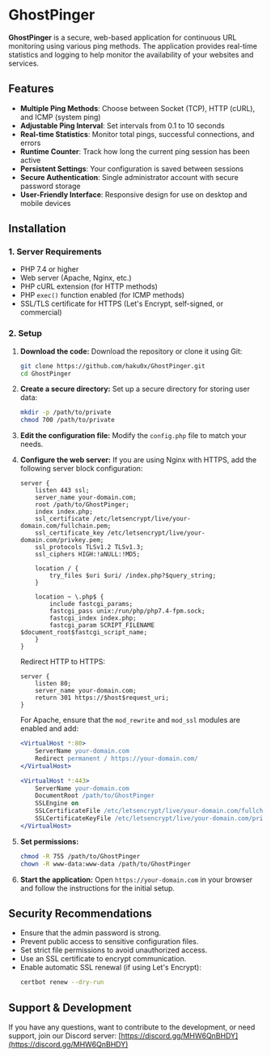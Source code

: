 # GhostPinger



**GhostPinger** is a secure, web-based application for continuous URL monitoring using various ping methods. The application provides real-time statistics and logging to help monitor the availability of your websites and services.

## Features

- **Multiple Ping Methods**: Choose between Socket (TCP), HTTP (cURL), and ICMP (system ping)
- **Adjustable Ping Interval**: Set intervals from 0.1 to 10 seconds
- **Real-time Statistics**: Monitor total pings, successful connections, and errors
- **Runtime Counter**: Track how long the current ping session has been active
- **Persistent Settings**: Your configuration is saved between sessions
- **Secure Authentication**: Single administrator account with secure password storage
- **User-Friendly Interface**: Responsive design for use on desktop and mobile devices

## Installation

### 1. Server Requirements

- PHP 7.4 or higher
- Web server (Apache, Nginx, etc.)
- PHP cURL extension (for HTTP methods)
- PHP `exec()` function enabled (for ICMP methods)
- SSL/TLS certificate for HTTPS (Let's Encrypt, self-signed, or commercial)

### 2. Setup

1. **Download the code:**
   Download the repository or clone it using Git:

   ```bash
   git clone https://github.com/haku0x/GhostPinger.git
   cd GhostPinger
   ```

2. **Create a secure directory:**
   Set up a secure directory for storing user data:

   ```bash
   mkdir -p /path/to/private
   chmod 700 /path/to/private
   ```

3. **Edit the configuration file:**
   Modify the `config.php` file to match your needs.

4. **Configure the web server:**
   If you are using Nginx with HTTPS, add the following server block configuration:

   ```nginx
   server {
       listen 443 ssl;
       server_name your-domain.com;
       root /path/to/GhostPinger;
       index index.php;
       ssl_certificate /etc/letsencrypt/live/your-domain.com/fullchain.pem;
       ssl_certificate_key /etc/letsencrypt/live/your-domain.com/privkey.pem;
       ssl_protocols TLSv1.2 TLSv1.3;
       ssl_ciphers HIGH:!aNULL:!MD5;

       location / {
           try_files $uri $uri/ /index.php?$query_string;
       }

       location ~ \.php$ {
           include fastcgi_params;
           fastcgi_pass unix:/run/php/php7.4-fpm.sock;
           fastcgi_index index.php;
           fastcgi_param SCRIPT_FILENAME $document_root$fastcgi_script_name;
       }
   }
   ```

   Redirect HTTP to HTTPS:

   ```nginx
   server {
       listen 80;
       server_name your-domain.com;
       return 301 https://$host$request_uri;
   }
   ```

   For Apache, ensure that the `mod_rewrite` and `mod_ssl` modules are enabled and add:

   ```apache
   <VirtualHost *:80>
       ServerName your-domain.com
       Redirect permanent / https://your-domain.com/
   </VirtualHost>

   <VirtualHost *:443>
       ServerName your-domain.com
       DocumentRoot /path/to/GhostPinger
       SSLEngine on
       SSLCertificateFile /etc/letsencrypt/live/your-domain.com/fullchain.pem
       SSLCertificateKeyFile /etc/letsencrypt/live/your-domain.com/privkey.pem
   </VirtualHost>
   ```

5. **Set permissions:**

   ```bash
   chmod -R 755 /path/to/GhostPinger
   chown -R www-data:www-data /path/to/GhostPinger
   ```

6. **Start the application:**
   Open `https://your-domain.com` in your browser and follow the instructions for the initial setup.

## Security Recommendations

- Ensure that the admin password is strong.
- Prevent public access to sensitive configuration files.
- Set strict file permissions to avoid unauthorized access.
- Use an SSL certificate to encrypt communication.
- Enable automatic SSL renewal (if using Let's Encrypt):
  ```bash
  certbot renew --dry-run
  ```

## Support & Development

If you have any questions, want to contribute to the development, or need support, join our Discord server: [https://discord.gg/MHW6QnBHDY](https://discord.gg/MHW6QnBHDY)


